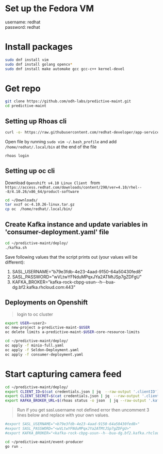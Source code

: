 # Set up the Fedora VM
username: redhat  
password: redhat  

# Install packages
```sh
sudo dnf install vim  
sudo dnf install golang opencv*  
sudo dnf install make automake gcc gcc-c++ kernel-devel  
```

# Get repo
```sh
git clone https://github.com/odh-labs/predictive-maint.git  
cd predictive-maint  
```
## Setting up Rhoas cli
```sh
curl -o- https://raw.githubusercontent.com/redhat-developer/app-services-cli/main/scripts/install.sh | bash 
``` 
Open file by running `sudo vim ~/.bash_profile` and add `/home/redhat/.local/bin` at the end of the file    

``` sh
rhoas login  
```
## Setting up oc cli
Download `Openshift v4.10 Linux Client ` from `https://access.redhat.com/downloads/content/290/ver=4.10/rhel---8/4.10.26/x86_64/product-software`  

```sh
cd ~/Downloads/  
tar xvzf oc-4.10.26-linux.tar.gz  
cp oc  /home/redhat/.local/bin/  
```

## Create Kafka instance and update variables in 'consumer-deployment.yaml' file
```sh
cd ~/predictive-maint/deploy/  
./kafka.sh  
```
Save following values that the script prints out (your values will be different):  
1. SASL_USERNAME="b79e3fdb-4e23-4aad-9150-64a50430fed8"
2. SASL_PASSWORD="wVLtwYFNduMPqxJYa2ATMtJSp7gZDFgU"
3. KAFKA_BROKER="kafka-rock-cbpg-usun--h--bua-dg.bf2.kafka.rhcloud.com:443"

## Deployments on Openshift
> login to oc cluster  
```sh
export USER=<user2>  
oc new-project a-predictive-maint-$USER  
oc delete limits a-predictive-maint-$USER-core-resource-limits  

cd ~/predictive-maint/deploy/  
oc apply -f minio-full.yaml  
oc apply -f Seldon-Deployment.yaml  
oc apply -f consumer-deployment.yaml  
```

# Start capturing camera feed

```sh
cd ~/predictive-maint/deploy/
export CLIENT_ID=$(cat credentials.json | jq  --raw-output '.clientID')
export CLIENT_SECRET=$(cat credentials.json | jq  --raw-output '.clientSecret')
export KAFKA_BROKER_URL=$(rhoas status -o json  | jq --raw-output '.kafka.bootstrap_server_host')
```

> Run if you get sasl.username not defined error then uncomment 3 lines below and replace with your own values.
``` sh
#export SASL_USERNAME="<b79e3fdb-4e23-4aad-9150-64a50430fed8>"
#export SASL_PASSWORD="<wVLtwYFNduMPqxJYa2ATMtJSp7gZDFgU>"
#export KAFKA_BROKER="<kafka-rock-cbpg-usun--h--bua-dg.bf2.kafka.rhcloud.com:443>"

cd ~/predictive-maint/event-producer 
go run .
```
  
